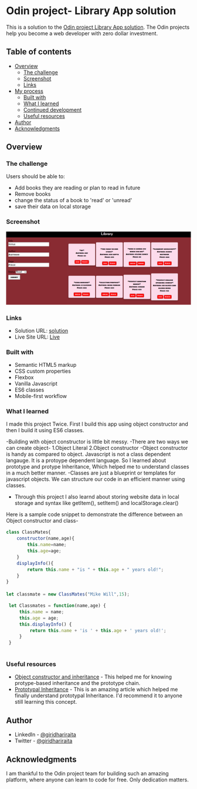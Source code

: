 # Odin project- Library App solution

This is a solution to the [Odin project Library App solution](https://www.theodinproject.com/paths/full-stack-javascript/courses/javascript/lessons/library). The Odin projects help you become a web developer with zero dollar investment.
## Table of contents

- [Overview](#overview)
  - [The challenge](#the-challenge)
  - [Screenshot](#screenshot)
  - [Links](#links)
- [My process](#my-process)
  - [Built with](#built-with)
  - [What I learned](#what-i-learned)
  - [Continued development](#continued-development)
  - [Useful resources](#useful-resources)
- [Author](#author)
- [Acknowledgments](#acknowledgments)


## Overview

### The challenge

Users should be able to:

- Add books they are reading or plan to read in future
- Remove books 
- change the status of a book to 'read' or 'unread'
- save their data on local storage

### Screenshot

![](./library.png)

### Links

- Solution URL: [solution](https://github.com/sidoliver/Library)
- Live Site URL: [Live](https://sidoliver.github.io/Library/)


### Built with

- Semantic HTML5 markup
- CSS custom properties
- Flexbox
- Vanilla Javascript
- ES6 classes
- Mobile-first workflow


### What I learned

I made this project Twice. First I build this app using object constructor and then I build it using ES6 classes.

-Building with object constructor is little bit messy. -There are two ways we can create object-
1.Object Literal
2.Object constructor
-Object constructor is handy as compared to object. Javascript is not a class dependent langauge. It is a protoype dependent language. So I learned about prototype and protype Inheritance, Which helped me to understand classes in a much better manner.
-Classes are just a blueprint or templates for javascript objects. We can structure our code in an efficient manner using classes.
 - Through this project I also learnd about storing website data in local storage and syntax like getItem(), setItem() and localStorage.clear()

Here is a sample code snippet to demonstrate the difference between an Object constructor and class-
```Javascript class
class ClassMates{
	constructor(name,age){
    	this.name=name;
      	this.age=age;
    }
  	displayInfo(){
    	return this.name + "is " + this.age + " years old!";
    }
}

let classmate = new ClassMates("Mike Will",15);
```

```Javascript Object constructor
 let Classmates = function(name,age) {
     this.name = name;
     this.age = age;
     this.displayInfo() {
         return this.name + 'is ' + this.age + ' years old!';
     }
 }
 
```


### Useful resources

- [Object constructor and inheritance](https://web.archive.org/web/20200513181548/https://javascriptissexy.com/javascript-prototype-in-plain-detailed-language/) - This helped me for knowing protype-based inheritance and the prototype chain.
- [Prototypal Inheritance](https://www.theodinproject.com/paths/full-stack-javascript/courses/javascript/lessons/objects-and-object-constructors) - This is an amazing article which helped me finally understand prototypal Inheritance. I'd recommend it to anyone still learning this concept.


## Author


- LinkedIn - [@giridhariraita](https://www.linkedin.com/in/giridhari-raita-25696011b/)
- Twitter - [@giridhariraita](https://twitter.com/giridhariraita)


## Acknowledgments

I am thankful to the Odin project team for building such an amazing platform, where anyone can learn to code for free. Only dedication matters.
